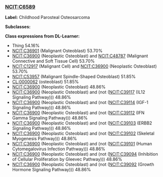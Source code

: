 
### [NCIT:C6589](http://purl.obolibrary.org/obo/NCIT_C6589)
**Label:** Childhood Parosteal Osteosarcoma

**Subclasses:** 

**Class expressions from DL-Learner:**

- Thing 54.16%
- [NCIT:C36901](http://purl.obolibrary.org/obo/NCIT_C36901) (Malignant Osteoblast) 53.70%
- [NCIT:C36900](http://purl.obolibrary.org/obo/NCIT_C36900) (Neoplastic Osteoblast) and [NCIT:C48787](http://purl.obolibrary.org/obo/NCIT_C48787) (Malignant Connective and Soft Tissue Cell) 53.70%
- [NCIT:C12917](http://purl.obolibrary.org/obo/NCIT_C12917) (Malignant Cell) and [NCIT:C36900](http://purl.obolibrary.org/obo/NCIT_C36900) (Neoplastic Osteoblast) 53.70%
- [NCIT:C53957](http://purl.obolibrary.org/obo/NCIT_C53957) (Malignant Spindle-Shaped Osteoblast) 51.85%
- [CL:0000062](http://purl.obolibrary.org/obo/CL_0000062) (osteoblast) 51.85%
- [NCIT:C36900](http://purl.obolibrary.org/obo/NCIT_C36900) (Neoplastic Osteoblast) 48.86%
- [NCIT:C36900](http://purl.obolibrary.org/obo/NCIT_C36900) (Neoplastic Osteoblast) and (not ([NCIT:C39117](http://purl.obolibrary.org/obo/NCIT_C39117) (IL12 Signaling Pathway))) 48.86%
- [NCIT:C36900](http://purl.obolibrary.org/obo/NCIT_C36900) (Neoplastic Osteoblast) and (not ([NCIT:C39114](http://purl.obolibrary.org/obo/NCIT_C39114) (IGF-1 Signaling Pathway))) 48.86%
- [NCIT:C36900](http://purl.obolibrary.org/obo/NCIT_C36900) (Neoplastic Osteoblast) and (not ([NCIT:C39112](http://purl.obolibrary.org/obo/NCIT_C39112) (IFN Gamma Signaling Pathway))) 48.86%
- [NCIT:C36900](http://purl.obolibrary.org/obo/NCIT_C36900) (Neoplastic Osteoblast) and (not ([NCIT:C39103](http://purl.obolibrary.org/obo/NCIT_C39103) (ERBB2 Signaling Pathway))) 48.86%
- [NCIT:C36900](http://purl.obolibrary.org/obo/NCIT_C36900) (Neoplastic Osteoblast) and (not ([NCIT:C39102](http://purl.obolibrary.org/obo/NCIT_C39102) (Skeletal Myogenesis Pathway))) 48.86%
- [NCIT:C36900](http://purl.obolibrary.org/obo/NCIT_C36900) (Neoplastic Osteoblast) and (not ([NCIT:C39101](http://purl.obolibrary.org/obo/NCIT_C39101) (Human Cytomegalovirus Infection Pathway))) 48.86%
- [NCIT:C36900](http://purl.obolibrary.org/obo/NCIT_C36900) (Neoplastic Osteoblast) and (not ([NCIT:C39094](http://purl.obolibrary.org/obo/NCIT_C39094) (Inhibition of Cellular Proliferation by Gleevec Pathway))) 48.86%
- [NCIT:C36900](http://purl.obolibrary.org/obo/NCIT_C36900) (Neoplastic Osteoblast) and (not ([NCIT:C39092](http://purl.obolibrary.org/obo/NCIT_C39092) (Growth Hormone Signaling Pathway))) 48.86%


